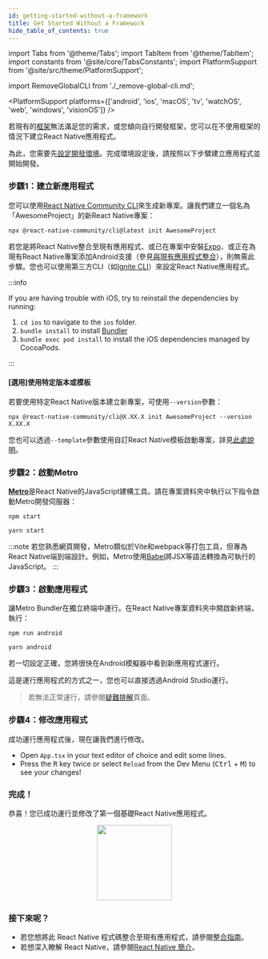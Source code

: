 ```yaml
---
id: getting-started-without-a-framework
title: Get Started Without a Framework
hide_table_of_contents: true
---
```


import Tabs from '@theme/Tabs';
import TabItem from '@theme/TabItem';
import constants from '@site/core/TabsConstants';
import PlatformSupport from '@site/src/theme/PlatformSupport';

import RemoveGlobalCLI from './\_remove-global-cli.md';

<PlatformSupport platforms={['android', 'ios', 'macOS', 'tv', 'watchOS', 'web', 'windows', 'visionOS']} />

若現有的[框架](/architecture/glossary#react-native-framework)無法滿足您的需求，或您傾向自行開發框架，您可以在不使用框架的情況下建立React Native應用程式。

為此，您需要先[設定開發環境](set-up-your-environment)。完成環境設定後，請按照以下步驟建立應用程式並開始開發。

### 步驟1：建立新應用程式

<RemoveGlobalCLI />

您可以使用[React Native Community CLI](https://github.com/react-native-community/cli)來生成新專案。讓我們建立一個名為「AwesomeProject」的新React Native專案：

```shell
npx @react-native-community/cli@latest init AwesomeProject
```

若您是將React Native整合至現有應用程式、或已在專案中安裝[Expo](https://docs.expo.dev/bare/installing-expo-modules/)、或正在為現有React Native專案添加Android支援（參見[與現有應用程式整合](integration-with-existing-apps.md)），則無需此步驟。您也可以使用第三方CLI（如[Ignite CLI](https://github.com/infinitered/ignite)）來設定React Native應用程式。

:::info

If you are having trouble with iOS, try to reinstall the dependencies by running:

1. `cd ios` to navigate to the `ios` folder.
2. `bundle install` to install [Bundler](https://bundler.io/)
3. `bundle exec pod install` to install the iOS dependencies managed by CocoaPods.

:::

#### [選用]使用特定版本或模板

若要使用特定React Native版本建立新專案，可使用`--version`參數：

```shell
npx @react-native-community/cli@X.XX.X init AwesomeProject --version X.XX.X
```

您也可以透過`--template`參數使用自訂React Native模板啟動專案，詳見[此處說明](https://github.com/react-native-community/cli/blob/main/docs/init.md#initializing-project-with-custom-template)。

### 步驟2：啟動Metro

[**Metro**](https://metrobundler.dev/)是React Native的JavaScript建構工具。請在專案資料夾中執行以下指令啟動Metro開發伺服器：

<Tabs groupId="package-manager" queryString defaultValue={constants.defaultPackageManager} values={constants.packageManagers}>
<TabItem value="npm">

```shell
npm start
```

</TabItem>
<TabItem value="yarn">

```shell
yarn start
```

</TabItem>
</Tabs>

:::note
若您熟悉網頁開發，Metro類似於Vite和webpack等打包工具，但專為React Native端到端設計。例如，Metro使用[Babel](https://babel.dev/)將JSX等語法轉換為可執行的JavaScript。
:::

### 步驟3：啟動應用程式

讓Metro Bundler在獨立終端中運行。在React Native專案資料夾中開啟新終端，執行：

<Tabs groupId="package-manager" queryString defaultValue={constants.defaultPackageManager} values={constants.packageManagers}>
<TabItem value="npm">

```shell
npm run android
```

</TabItem>
<TabItem value="yarn">

```shell
yarn android
```

</TabItem>
</Tabs>

若一切設定正確，您將很快在Android模擬器中看到新應用程式運行。

這是運行應用程式的方式之一，您也可以直接透過Android Studio運行。

> 若無法正常運行，請參閱[疑難排解](troubleshooting.md)頁面。

### 步驟4：修改應用程式

成功運行應用程式後，現在讓我們進行修改。

- Open `App.tsx` in your text editor of choice and edit some lines.
- Press the <kbd>R</kbd> key twice or select `Reload` from the Dev Menu (<kbd>Ctrl</kbd> + <kbd>M</kbd>) to see your changes!

### 完成！

恭喜！您已成功運行並修改了第一個基礎React Native應用程式。

<center><img src="/docs/assets/GettingStartedCongratulations.png" width="150"></img></center>

### 接下來呢？

- 若您想將此 React Native 程式碼整合至現有應用程式，請參閱[整合指南](integration-with-existing-apps.md)。
- 若想深入瞭解 React Native，請參閱[React Native 簡介](getting-started)。